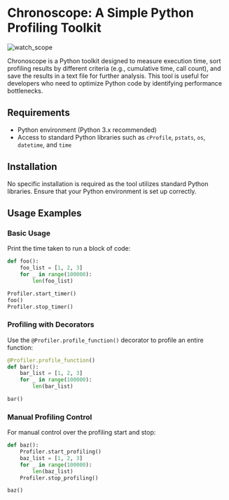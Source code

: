 # Chronoscope: A Simple Python Profiling Toolkit
![watch_scope](https://github.com/BrettskiPy/chrono-scope/assets/30988215/0823b05f-04c3-4421-923e-697e96350267)

Chronoscope is a Python toolkit designed to measure execution time, sort profiling results by different criteria (e.g., cumulative time, call count), and save the results in a text file for further analysis. This tool is useful for developers who need to optimize Python code by identifying performance bottlenecks.

## Requirements
- Python environment (Python 3.x recommended)
- Access to standard Python libraries such as `cProfile`, `pstats`, `os`, `datetime`, and `time`

## Installation
No specific installation is required as the tool utilizes standard Python libraries. Ensure that your Python environment is set up correctly.

## Usage Examples

### Basic Usage
Print the time taken to run a block of code:

```python
def foo():
    foo_list = [1, 2, 3]
    for _ in range(100000):
        len(foo_list)

Profiler.start_timer()
foo()
Profiler.stop_timer()
```

### Profiling with Decorators
Use the `@Profiler.profile_function()` decorator to profile an entire function:

```python
@Profiler.profile_function()
def bar():
    bar_list = [1, 2, 3]
    for _ in range(100000):
        len(bar_list)

bar()
```

### Manual Profiling Control
For manual control over the profiling start and stop:

```python
def baz():
    Profiler.start_profiling()
    baz_list = [1, 2, 3]
    for _ in range(100000):
        len(baz_list)
    Profiler.stop_profiling()

baz()
```
